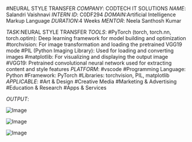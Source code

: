 #NEURAL STYLE TRANSFER
*COMPANY*: CODTECH IT SOLUTIONS
*NAME*: Salandri Vaishnavi
*INTERN ID*: C0DF294
*DOMAIN*:Artificial Intelligence Markup Language
*DURATION*:4 Weeks
*MENTOR*: Neela Santhosh Kumar

*TASK*:NEURAL STYLE TRANSFER
*TOOLS*:
#PyTorch (torch, torch.nn, torch.optim): Deep learning framework for model building and optimization
#torchvision:	For image transformation and loading the pretrained VGG19 mode
#PIL (Python Imaging Library): Used for loading and converting images
#matplotlib: For visualizing and displaying the output image
#VGG19: Pretrained convolutional neural network used for extracting content and style features
*PLATFORM*: 
#vscode
#Programming Language: Python
#Framework: PyTorch
#Libraries: torchvision, PIL, matplotlib
*APPLICABLE*: 
#Art & Design
#Creative Media
#Marketing & Advertising
#Education & Research
#Apps & Services

*OUTPUT*:

![Image](https://github.com/user-attachments/assets/fb755163-4a95-45ca-ac8c-9eca5ee2daeb)



![Image](https://github.com/user-attachments/assets/bbd8bb16-2247-4326-be9b-5f9246cf6fda)



![Image](https://github.com/user-attachments/assets/87968e23-4eef-4605-8956-0408692248df)








